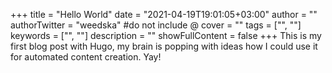 +++
title = "Hello World"
date = "2021-04-19T19:01:05+03:00"
author = ""
authorTwitter = "weedska" #do not include @
cover = ""
tags = ["", ""]
keywords = ["", ""]
description = ""
showFullContent = false
+++
This is my first blog post with Hugo, my brain is popping with ideas how I could use it for automated content creation. Yay!

